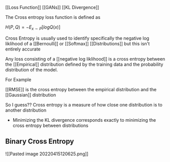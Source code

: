 [[Loss Function]]
[[GANs]]
[[KL Divergence]]


The Cross entropy loss function is defined as

$H(P,Q) = -E_{x\sim P} [logQ(x)]$


Cross Entropy is usually used to identify specifically the negative log liklihood of a [[Bernoulli]] or [[Softmax]] [[Distributions]] but this isn't entirely accurate

Any loss consisting of a [[negative log liklihood]] is a cross entropy between the [[Empirical]] distribution defined by the training data and the probability distribution of the model. 

For Example

[[RMSE]] is the cross entropy between the empirical distribution and the [[Gaussian]] distribution

So I guess?? Cross entropy is a measure of how close one distribution is to another distribution

- Minimizing the KL divergence corresponds exactly to minimizing the cross entropy between distributions


## Binary Cross Entropy 

![[Pasted image 20220415120625.png]]